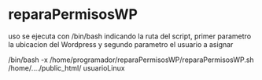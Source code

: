 # reparaPermisosWP

uso
se ejecuta con /bin/bash indicando la ruta del script, primer parametro la ubicacion del Wordpress y segundo parametro el usuario a asignar

/bin/bash -x /home/programador/reparaPermisosWP/reparaPermisosWP.sh /home/..../public_html/ usuarioLinux
